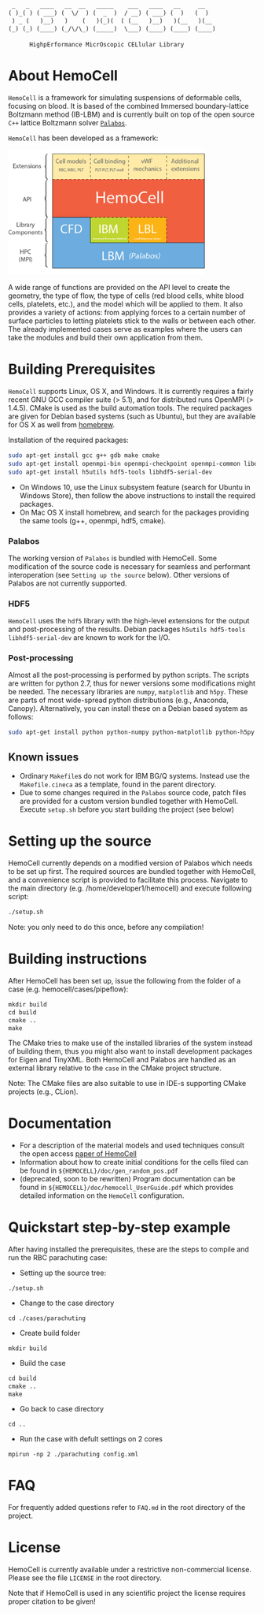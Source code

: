      _   _   ____   __  __   _____    ___   ____   __     __   
    ( )_( ) ( ___) (  \/  ) (  _  )  / __) ( ___) (  )   (  )  
     ) _ (   )__)   )    (   )(_)(  ( (__   )__)   )(__   )(__ 
    (_) (_) (____) (_/\/\_) (_____)  \___) (____) (____) (____)   
    
          HighpErformance MicrOscopic CELlular Library


About HemoCell
==========

`HemoCell` is a framework for simulating suspensions of deformable cells, focusing on blood. It is based of the combined Immersed boundary-lattice Boltzmann method (IB-LBM) and is currently built on top of the open source `C++` lattice Boltzmann solver [`Palabos`](http://www.palabos.org).

`HemoCell` has been developed as a framework:

<img src="doc/images/structure.png" width="400">

A wide range of functions are provided on the API level to create the geometry, the type of flow, the type of cells (red blood cells, white blood cells, platelets, etc.), and the model which will be applied to them. It also provides a variety of actions: from applying forces to a certain number of surface particles to letting platelets stick to the walls or between each other. The already implemented cases serve as examples where the users can take the modules and build their own application from them.

Building Prerequisites
====================

`HemoCell` supports Linux, OS X, and Windows. It is currently requires a fairly recent GNU GCC compiler suite (> 5.1), and for distributed runs OpenMPI (> 1.4.5). CMake is used as the build automation tools.  The required packages are given for Debian based systems (such as Ubuntu), but they are available for OS X as well from [homebrew](http://brew.sh).

Installation of the required packages:

```bash
sudo apt-get install gcc g++ gdb make cmake
sudo apt-get install openmpi-bin openmpi-checkpoint openmpi-common libopenmpi-dev
sudo apt-get install h5utils hdf5-tools libhdf5-serial-dev
```

- On Windows 10, use the Linux subsystem feature (search for Ubuntu in Windows Store), then follow the above instructions to install the required packages.
- On Mac OS X install homebrew, and search for the packages providing the same tools (g++, openmpi, hdf5, cmake).

### Palabos
The working version of `Palabos` is bundled with HemoCell. Some modification of the source code is necessary for seamless and performant interoperation (see `Setting up the source` below). Other versions of Palabos are not currently supported.

### HDF5

`HemoCell` uses the `hdf5` library with the high-level extensions for the output and post-processing of the results. Debian packages `h5utils hdf5-tools libhdf5-serial-dev` are known to work for the I/O.

### Post-processing

Almost all the post-processing is performed by python scripts. The scripts are written for python 2.7, thus for newer versions some modifications might be needed. The necessary libraries are `numpy`, `matplotlib` and `h5py`. These are parts of most wide-spread python distributions (e.g., Anaconda, Canopy). Alternatively, you can install these on a Debian based system as follows:

```bash
sudo apt-get install python python-numpy python-matplotlib python-h5py
```


## Known issues
* Ordinary `Makefile`s do not work for IBM BG/Q systems. Instead use the `Makefile.cineca` as a template, found in the parent directory.
* Due to some changes required in the `Palabos` source code, patch files are provided for a custom version bundled together with HemoCell. Execute `setup.sh` before you start building the project (see below)


# Setting up the source

HemoCell currently depends on a modified version of Palabos which needs to be set up first. The required sources are bundled together with HemoCell, and a convenience script is provided to facilitate this process. Navigate to the main directory (e.g. /home/developer1/hemocell) and execute following script:

```bash
./setup.sh
```

Note: you only need to do this once, before any compilation!


Building instructions
================================

After HemoCell has been set up, issue the following from the folder of a case (e.g. hemocell/cases/pipeflow):

```shell
mkdir build
cd build
cmake ..
make
```

The CMake tries to make use of the installed libraries of the system instead of building them, thus you might also want to install development packages for Eigen and TinyXML.  Both HemoCell and Palabos are handled as an external library relative to the `case` in the CMake project structure.

Note: The CMake files are also suitable to use in IDE-s supporting CMake projects (e.g., CLion).

Documentation 
=============

- For a description of the material models and used techniques consult the open access [paper of HemoCell](http://journal.frontiersin.org/article/10.3389/fphys.2017.00563)
- Information about how to create initial conditions for the cells filed can be found in `${HEMOCELL}/doc/gen_random_pos.pdf`
- (deprecated, soon to be rewritten) Program documentation can be found in `${HEMOCELL}/doc/hemocell_UserGuide.pdf` which provides detailed information on the `HemoCell` configuration.

# Quickstart step-by-step example
After having installed the prerequisites, these are the steps to compile and run the RBC parachuting case:

- Setting up the source tree:

```shell
./setup.sh
```

- Change to the case directory

```shell
cd ./cases/parachuting
```

- Create build folder

```shell
mkdir build
```

- Build the case

```shell
cd build
cmake ..
make
```

- Go back to case directory

```shell 
cd ..
```

- Run the case with defult settings on 2 cores

```shell
mpirun -np 2 ./parachuting config.xml
```

# FAQ

For frequently added questions refer to `FAQ.md` in the root directory of the project.

# License

HemoCell is currently available under a restrictive non-commercial license. Please see the file `LICENSE` in the root directory. 

Note that if HemoCell is used in any scientific project the license requires proper citation to be given! 



